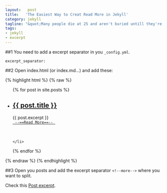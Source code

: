 ```yaml
--- 
layout:   post
title:   'The Easiest Way to Creat Read More in Jekyll'
category: jekyll
tagline: "&quot;Many people die at 25 and aren't buried untill they're 75.&quot; -Benjamin Franklin"
tags: 
- jekyll
- excerpt
---
```


##1
You need to add a excerpt separator in you `_config.yml`.
```
excerpt_separator:
```

##2
Open index.html (or index.md...) and add these:

{% highlight html %}
{% raw %}
<ul>
  {% for post in site.posts %}
    <li>
      <h2><a href="{{ post.url }}">{{ post.title }}</a></h2>
      {{ post.excerpt }}
      <br/>
      <a href="{{ post.url }}"><code> --==Read More==-- </code></a>
      <br/><br/><br/>

    </li>
  {% endfor %}
</ul>
{% endraw %}
{% endhighlight %}

<!--more-->

##3
Open you posts and add the excerpt separator `<!--more-->` where you want to split.

Check this [Post excerpt](http://jekyllrb.com/docs/posts/).

